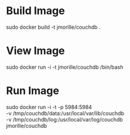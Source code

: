 # Build Image  
sudo docker build -t jmorille/couchdb .
 

# View Image
sudo docker run -i -t   jmorille/couchdb /bin/bash


# Run Image
sudo docker run -i -t -p 5984:5984 \
 -v /tmp/couchdb/data:/usr/local/var/lib/couchdb \
 -v /tmp/couchdb/log:/usr/local/var/log/couchdb \
 jmorille/couchdb


